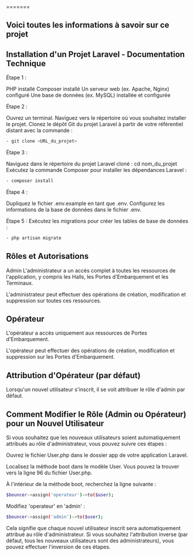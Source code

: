 =======

## Voici toutes les informations à savoir sur ce projet
## Installation d'un Projet Laravel - Documentation Technique
Étape 1 :

PHP installé Composer installé Un serveur web (ex. Apache, Nginx) configuré Une base de données (ex. MySQL) installée et configurée

Étape 2 :

Ouvrez un terminal. Naviguez vers le répertoire où vous souhaitez installer le projet. Clonez le dépôt Git du projet Laravel à partir de votre référentiel distant avec la commande :
```bash
- git clone <URL_du_projet>
```
Étape 3 :

Naviguez dans le répertoire du projet Laravel cloné : cd nom_du_projet Exécutez la commande Composer pour installer les dépendances Laravel :
```bash
- composer install
```
Étape 4 :

Dupliquez le fichier .env.example en tant que .env. Configurez les informations de la base de données dans le fichier .env.

Étape 5 : Exécutez les migrations pour créer les tables de base de données :
```bash
- php artisan migrate
```
## Rôles et Autorisations
Admin
L'administrateur a un accès complet à toutes les ressources de l'application, y compris les Halls, les Portes d'Embarquement et les Terminaux.

L'administrateur peut effectuer des opérations de création, modification et suppression sur toutes ces ressources.

## Opérateur
L'opérateur a accès uniquement aux ressources de Portes d'Embarquement.

L'opérateur peut effectuer des opérations de création, modification et suppression sur les Portes d'Embarquement.

## Attribution d'Opérateur (par défaut)
Lorsqu'un nouvel utilisateur s'inscrit, il se voit attribuer le rôle d'admin par défaut.

## Comment Modifier le Rôle (Admin ou Opérateur) pour un Nouvel Utilisateur
Si vous souhaitez que les nouveaux utilisateurs soient automatiquement attribués au rôle d'administrateur, vous pouvez suivre ces étapes :

Ouvrez le fichier User.php dans le dossier app de votre application Laravel.

Localisez la méthode boot dans le modèle User. Vous pouvez la trouver vers la ligne 96 du fichier User.php.

À l'intérieur de la méthode boot, recherchez la ligne suivante :
```bash
$bouncer->assign('operateur')->to($user);
```
Modifiez 'operateur' en 'admin' :
```bash
$bouncer->assign('admin')->to($user);
```
Cela signifie que chaque nouvel utilisateur inscrit sera automatiquement attribué au rôle d'administrateur. Si vous souhaitez l'attribution inverse (par défaut, tous les nouveaux utilisateurs sont des administrateurs), vous pouvez effectuer l'inversion de ces étapes.
